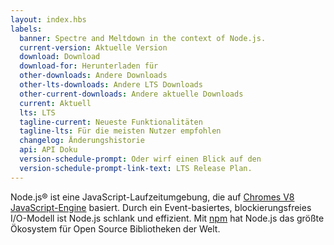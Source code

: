 ```yaml
---
layout: index.hbs
labels:
  banner: Spectre and Meltdown in the context of Node.js.
  current-version: Aktuelle Version
  download: Download
  download-for: Herunterladen für
  other-downloads: Andere Downloads
  other-lts-downloads: Andere LTS Downloads
  other-current-downloads: Andere aktuelle Downloads
  current: Aktuell
  lts: LTS
  tagline-current: Neueste Funktionalitäten
  tagline-lts: Für die meisten Nutzer empfohlen
  changelog: Änderungshistorie
  api: API Doku
  version-schedule-prompt: Oder wirf einen Blick auf den
  version-schedule-prompt-link-text: LTS Release Plan.
---
```


Node.js® ist eine JavaScript-Laufzeitumgebung, die auf  [Chromes V8 JavaScript-Engine](https://developers.google.com/v8/) basiert.
Durch ein Event-basiertes, blockierungsfreies I/O-Modell ist Node.js schlank und effizient. Mit [npm](https://www.npmjs.com/) hat Node.js das größte Ökosystem für Open Source Bibliotheken der Welt.
